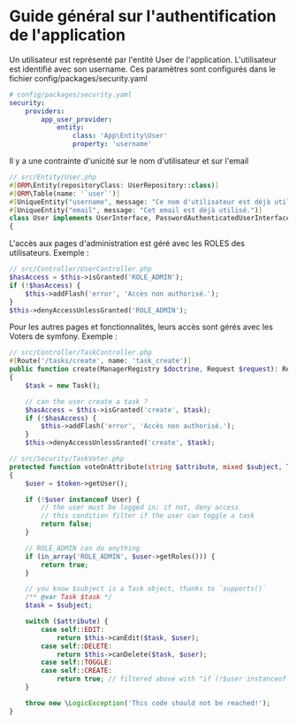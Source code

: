 # Guide général sur l'authentification de l'application

Un utilisateur est représenté par l'entité User de l'application. L'utilisateur est identifié avec son username. Ces paramètres sont configurés dans le fichier config/packages/security.yaml

```yaml
# config/packages/security.yaml
security:
    providers:
        app_user_provider:
            entity:
                class: 'App\Entity\User'
                property: 'username'
```

Il y a une contrainte d'unicité sur le nom d'utilisateur et sur l'email

```php
// src/Entity/User.php
#[ORM\Entity(repositoryClass: UserRepository::class)]
#[ORM\Table(name: '`user`')]
#[UniqueEntity("username", message: "Ce nom d'utilisateur est déjà utilisé.")]
#[UniqueEntity("email", message: "Cet email est déjà utilisé.")]
class User implements UserInterface, PasswordAuthenticatedUserInterface
{
```

L'accès aux pages d'administration est géré avec les ROLES des utilisateurs.
Exemple : 
```php
// src/Controller/UserController.php
$hasAccess = $this->isGranted('ROLE_ADMIN');
if (!$hasAccess) {
    $this->addFlash('error', 'Accès non authorisé.');
}
$this->denyAccessUnlessGranted('ROLE_ADMIN');
```

Pour les autres pages et fonctionnalités, leurs accès sont gérés avec les Voters de symfony.
Exemple : 
```php
// src/Controller/TaskController.php
#[Route('/tasks/create', name: 'task_create')]
public function create(ManagerRegistry $doctrine, Request $request): Response
{
    $task = new Task();

    // can the user create a task ?
    $hasAccess = $this->isGranted('create', $task);
    if (!$hasAccess) {
        $this->addFlash('error', 'Accès non authorisé.');
    }
    $this->denyAccessUnlessGranted('create', $task);

```


```php
// src/Security/TaskVoter.php
protected function voteOnAttribute(string $attribute, mixed $subject, TokenInterface $token): bool
{
    $user = $token->getUser();

    if (!$user instanceof User) {
        // the user must be logged in; if not, deny access
        // this condition filter if the user can toggle a task
        return false;
    }

    // ROLE_ADMIN can do anything
    if (in_array('ROLE_ADMIN', $user->getRoles())) {
        return true;
    }

    // you know $subject is a Task object, thanks to `supports()`
    /** @var Task $task */
    $task = $subject;

    switch ($attribute) {
        case self::EDIT:
            return $this->canEdit($task, $user);
        case self::DELETE:
            return $this->canDelete($task, $user);
        case self::TOGGLE:
        case self::CREATE:
            return true; // filtered above with "if (!$user instanceof User)"
    }

    throw new \LogicException('This code should not be reached!');
}
```


